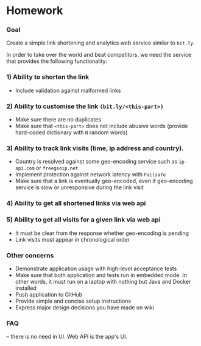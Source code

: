 # Homework

### Goal
Create a simple link shortening and analytics web service similar to `bit.ly`.

In order to take over the world and beat competitors, we need the service that provides the following functionality:

### 1) Ability to shorten the link
- Include validation against malformed links

### 2) Ability to customise the link `(bit.ly/<this-part>)`
- Make sure there are no duplicates
- Make sure that `<this-part>` does not include abusive words (provide hard-coded dictionary with `N` random words)

### 3) Ability to track link visits (time, ip address and country).
- Country is resolved against some geo-encoding service such as `ip-api.com` or `freegeoip.net`
- Implement protection against network latency with `Failsafe`
- Make sure that a link is eventually geo-encoded, even if geo-encoding service is slow or unresponsive during the link visit

### 4) Ability to get all shortened links via web api

### 5) Ability to get all visits for a given link via web api
- It must be clear from the response whether geo-encoding is pending
- Link visits must appear in chronological order

### Other concerns
- Demonstrate application usage with high-level acceptance tests
- Make sure that both application and tests run in embedded mode. In other words, it must run on a laptop with nothing but Java and Docker installed
- Push application to GitHub
- Provide simple and concise setup instructions
- Express major design decisions you have made on wiki

### FAQ
– there is no need in UI. Web API is the app's UI.
